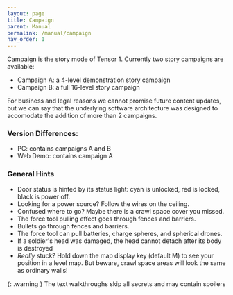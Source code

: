 ```yaml
---
layout: page
title: Campaign
parent: Manual
permalink: /manual/campaign
nav_order: 1
---
```


Campaign is the story mode of Tensor 1. Currently two story campaigns are available:
- Campaign A: a 4-level demonstration story campaign
- Campaign B: a full 16-level story campaign

For business and legal reasons we cannot promise future content updates, but we can say that the underlying software architecture was designed to accomodate the addition of more than 2 campaigns.

### Version Differences:
- PC: contains campaigns A and B
- Web Demo: contains campaign A

### General Hints
- Door status is hinted by its status light: cyan is unlocked, red is locked, black is power off.
- Looking for a power source? Follow the wires on the ceiling.
- Confused where to go? Maybe there is a crawl space cover you missed.
- The force tool pulling effect goes through fences and barriers.
- Bullets go through fences and barriers.
- The force tool can pull batteries, charge spheres, and spherical drones.
- If a soldier's head was damaged, the head cannot detach after its body is destroyed
- *Really* stuck? Hold down the map display key (default M) to see your position in a level map. But beware, crawl space areas will look the same as ordinary walls!

{: .warning }
The text walkthroughs skip all secrets and may contain spoilers